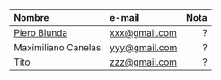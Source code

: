 | Nombre           |      e-mail      |  Nota |
|:---------        |:--------------|------:|
| [Piero Blunda](https://github.com/pieroblunda)     |  xxx@gmail.com |     ? |
| Maximiliano Canelas         | yyy@gmail.com   |     ? |
| Tito         | zzz@gmail.com |     ? |
